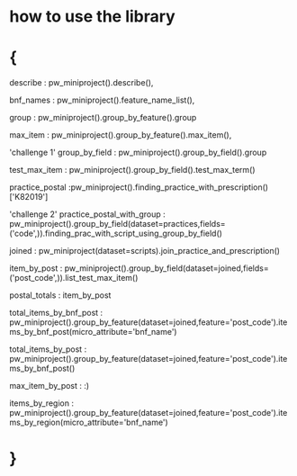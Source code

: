 # how to use the library
# {
describe : pw_miniproject().describe(),

bnf_names : pw_miniproject().feature_name_list(),

group : pw_miniproject().group_by_feature().group 

max_item : pw_miniproject().group_by_feature().max_item(),

'challenge 1' group_by_field : pw_miniproject().group_by_field().group

test_max_item : pw_miniproject().group_by_field().test_max_term()

practice_postal :pw_miniproject().finding_practice_with_prescription()['K82019']

'challenge 2' practice_postal_with_group : pw_miniproject().group_by_field(dataset=practices,fields=('code',)).finding_prac_with_script_using_group_by_field()

joined : pw_miniproject(dataset=scripts).join_practice_and_prescription()

item_by_post : pw_miniproject().group_by_field(dataset=joined,fields=('post_code',)).list_test_max_item()

postal_totals : item_by_post

total_items_by_bnf_post : pw_miniproject().group_by_feature(dataset=joined,feature='post_code').items_by_bnf_post(micro_attribute='bnf_name')

total_items_by_post : pw_miniproject().group_by_feature(dataset=joined,feature='post_code').items_by_bnf_post()

max_item_by_post : :)

items_by_region : pw_miniproject().group_by_feature(dataset=joined,feature='post_code').items_by_region(micro_attribute='bnf_name')

# }

